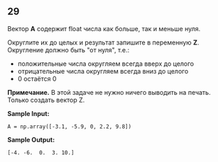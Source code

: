 ## 29

Вектор **A** содержит float числа как больше, так и меньше нуля.

Округлите их до целых и результат запишите в переменную **Z**. Округление должно быть "от нуля", т.е.:

-   положительные числа округляем всегда вверх до целого
-   отрицательные числа округляем всегда вниз до целого
-   0 остаётся 0


**Примечание.** В этой задаче не нужно ничего выводить на печать. Только создать вектор Z.

**Sample Input:**

```commandline
A = np.array([-3.1, -5.9, 0, 2.2, 9.8])
```

**Sample Output:**

```commandline
[-4. -6.  0.  3. 10.]
```

